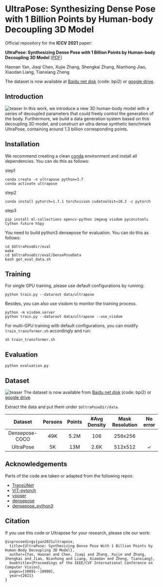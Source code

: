 # UltraPose: Synthesizing Dense Pose with 1 Billion Points by Human-body Decoupling 3D Model
Official repository for the **ICCV 2021** paper:  

**UltraPose: Synthesizing Dense Pose with 1 Billion Points by Human-body Decoupling 3D Model**  [[PDF](https://openaccess.thecvf.com/content/ICCV2021/papers/Yan_UltraPose_Synthesizing_Dense_Pose_With_1_Billion_Points_by_Human-Body_ICCV_2021_paper.pdf)]

Haonan Yan, Jiaqi Chen, Xujie Zhang, Shengkai Zhang, Nianhong Jiao, Xiaodan Liang, Tianxiang Zheng
 
The dataset is now available at [Baidu net disk](https://pan.baidu.com/s/1lHM_6bxWGp5ZrxFQNcJpTg) (code: bpi2) or [google drive](https://drive.google.com/drive/folders/13SNcjuQBT62JfCGgBlchnLqbX8cv4QxT?usp=sharing).




## Introduction
![teaser](png/fig2.png)
In this work, we introduce a new 3D human-body model with a series of decoupled parameters that could freely control the generation of the body. Furthermore, we build a data generation system based on this decoupling 3D model, and construct an ultra dense synthetic benchmark UltraPose, containing around 1.3 billion corresponding points.

## Installation
We recommend creating a clean [conda](https://docs.conda.io/) environment and install all dependencies.
You can do this as follows:

step1
```
conda create -n ultrapose python=3.7
conda activate ultrapose
```
step2
```
conda install pytorch=1.7.1 torchvision cudatoolkit=10.2 -c pytorch
```
step3
```
pip install ml-collections opencv-python imgaug visdom pycocotools Cython future h5py
```

You need to build python3 densepose for evaluation. You can do this as follows:
```
cd $UltraPoseDir/eval
make
cd $UltraPoseDir/eval/DensePoseData
bash get_eval_data.sh
```

## Training

For single GPU training, please use default configurations by running:

```
python train.py --dataroot data/ultrapose
```
Besides, you can also use visdom to monitor the training process.
```
python -m visdom.server
python train.py --dataroot data/ultrapose --use_visdom
```
For multi-GPU training with default configurations, you can modify `train_transformer.sh` accordingly and run:
```
sh train_transformer.sh
```

## Evaluation
```
python evaluation.py
```

## Dataset
![teaser](png/fig4.png)
The dataset is now available from [Baidu net disk](https://pan.baidu.com/s/1lHM_6bxWGp5ZrxFQNcJpTg) (code: bpi2) or [google drive](https://drive.google.com/drive/folders/13SNcjuQBT62JfCGgBlchnLqbX8cv4QxT?usp=sharing).

Extract the data and put them under `$UltraPoseDir/data`.

|  Dataset   | Persons  | Points  | #Avg Density  | Mask Resolution  | No error |
| :----: | :----: | :----: |:----:  | :----: | :----: |
|  Densepose-COCO  | 49K | 5.2M | 106 | 256x256  |  | 
|  UltraPose  | 5K | 13M  | 2.6K | 512x512  | ✓ |

## Acknowledgements
Parts of the code are taken or adapted from the following repos:
- [TransUNet](https://github.com/Beckschen/TransUNet)
- [ViT-pytorch](https://github.com/jeonsworld/ViT-pytorch)
- [vposer](https://github.com/nghorbani/human_body_prior)
- [densepose](https://github.com/facebookresearch/DensePose)
- [densepose_python3](https://github.com/stimong/densepose_python3)


## Citation
If you use this code or Ultrapose for your research, please cite our work:
```
@inproceedings{yan2021ultrapose,
  title={UltraPose: Synthesizing Dense Pose With 1 Billion Points by Human-Body Decoupling 3D Model},
  author={Yan, Haonan and Chen, Jiaqi and Zhang, Xujie and Zhang, Shengkai and Jiao, Nianhong and Liang, Xiaodan and Zheng, Tianxiang},
  booktitle={Proceedings of the IEEE/CVF International Conference on Computer Vision},
  pages={10891--10900},
  year={2021}
}
```

